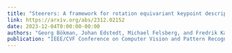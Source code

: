 ```yaml
---
title: "Steerers: A framework for rotation equivariant keypoint descriptors"
link: https://arxiv.org/abs/2312.02152
date: 2023-12-04T0:00:00-00:00
authors: "Georg Bökman, Johan Edstedt, Michael Felsberg, and Fredrik Kahl"
publication: "IEEE/CVF Conference on Computer Vision and Pattern Recognition (CVPR) 2024"
---
```


